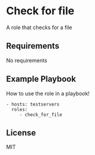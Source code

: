 Check for file
==============

A role that checks for a file

Requirements
------------

No requirements


Example Playbook
----------------

How to use the role in a playbook!

    - hosts: testservers
      roles:
         - check_for_file

License
-------

MIT
